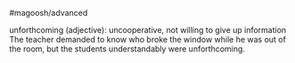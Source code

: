 #magoosh/advanced

unforthcoming (adjective): uncooperative, not willing to give up information 
The teacher demanded to know who broke the window while he was out of the room, but the students 
understandably were unforthcoming. 
